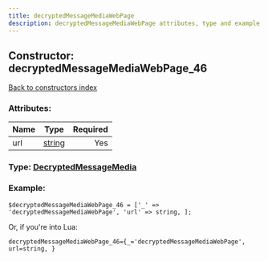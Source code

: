 ```yaml
---
title: decryptedMessageMediaWebPage
description: decryptedMessageMediaWebPage attributes, type and example
---
```

## Constructor: decryptedMessageMediaWebPage\_46  
[Back to constructors index](index.md)



### Attributes:

| Name     |    Type       | Required |
|----------|:-------------:|---------:|
|url|[string](../types/string.md) | Yes|



### Type: [DecryptedMessageMedia](../types/DecryptedMessageMedia.md)


### Example:

```
$decryptedMessageMediaWebPage_46 = ['_' => 'decryptedMessageMediaWebPage', 'url' => string, ];
```  

Or, if you're into Lua:  


```
decryptedMessageMediaWebPage_46={_='decryptedMessageMediaWebPage', url=string, }

```


